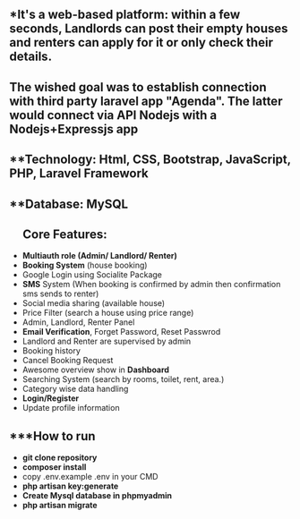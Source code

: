 ##  *It's a web-based platform: within a few seconds, Landlords can post their empty houses and renters can apply for it or only check their details.

## The wished goal was to establish connection with third party laravel app "Agenda". The latter would connect via API Nodejs with a Nodejs+Expressjs app

## **Technology: Html, CSS, Bootstrap, JavaScript, PHP, Laravel Framework
## **Database: MySQL

<ul>
<h2>Core Features:</h2> 
    <li><b>Multiauth role (Admin/ Landlord/ Renter)</b></li>
    <li><b>Booking System</b> (house booking)</li>
    <li>Google Login using Socialite Package</li>
    <li><b>SMS</b> System (When booking is confirmed by admin then confirmation sms sends to renter)</li>
    <li>Social media sharing (available house)</li>
    <li>Price Filter (search a house using price range)</li>
    <li>Admin, Landlord, Renter Panel </li>
    <li><b>Email Verification</b>, Forget Password, Reset Passwrod</li>
    <li>Landlord and Renter are supervised by admin</li>
    <li>Booking history</li>
    <li>Cancel Booking Request</li>
    <li>Awesome overview show in <b>Dashboard</b></li>
    <li>Searching System (search by rooms, toilet, rent, area.)</li>
    <li>Category wise data handling</li>
    <li><b>Login/Register</b></li>
    <li>Update profile information</li>
</ul>

## ***How to run
<ul>
    <li><b>git clone repository</b></li>
    <li><b>composer install</b></li>
    <li>copy .env.example .env in your CMD</li>
    <li><b>php artisan key:generate</b></li>
    <li><b>Create Mysql database in phpmyadmin</b></li>
    <li><b>php artisan migrate<b></li>
</ul>



